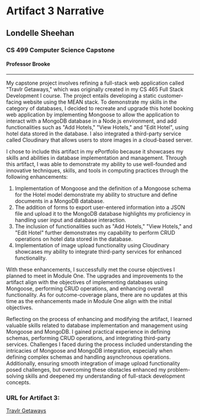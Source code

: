 # Artifact 3 Narrative

## Londelle Sheehan
### CS 499 Computer Science Capstone
#### Professor Brooke

---

My capstone project involves refining a full-stack web application called "Travlr Getaways," which was originally created in my CS 465 Full Stack Development I course. The project entails developing a static customer-facing website using the MEAN stack. To demonstrate my skills in the category of databases, I decided to recreate and upgrade this hotel booking web application by implementing Mongoose to allow the application to interact with a MongoDB database in a Node.js environment, and add functionalities such as "Add Hotels," "View Hotels," and "Edit Hotel", using hotel data stored in the database. I also integrated a third-party service called Cloudinary that allows users to store images in a cloud-based server.

I chose to include this artifact in my ePortfolio because it showcases my skills and abilities in database implementation and management. Through this artifact, I was able to demonstrate my ability to use well-founded and innovative techniques, skills, and tools in computing practices through the following enhancements:

1. Implementation of Mongoose and the definition of a Mongoose schema for the Hotel model demonstrate my ability to structure and define documents in a MongoDB database.
2. The addition of forms to export user-entered information into a JSON file and upload it to the MongoDB database highlights my proficiency in handling user input and database interaction.
3. The inclusion of functionalities such as "Add Hotels," "View Hotels," and "Edit Hotel" further demonstrates my capability to perform CRUD operations on hotel data stored in the database.
4. Implementation of image upload functionality using Cloudinary showcases my ability to integrate third-party services for enhanced functionality.

With these enhancements, I successfully met the course objectives I planned to meet in Module One. The upgrades and improvements to the artifact align with the objectives of implementing databases using Mongoose, performing CRUD operations, and enhancing overall functionality. As for outcome-coverage plans, there are no updates at this time as the enhancements made in Module One align with the initial objectives.

Reflecting on the process of enhancing and modifying the artifact, I learned valuable skills related to database implementation and management using Mongoose and MongoDB. I gained practical experience in defining schemas, performing CRUD operations, and integrating third-party services. Challenges I faced during the process included understanding the intricacies of Mongoose and MongoDB integration, especially when defining complex schemas and handling asynchronous operations. Additionally, ensuring smooth integration of image upload functionality posed challenges, but overcoming these obstacles enhanced my problem-solving skills and deepened my understanding of full-stack development concepts.

### URL for Artifact 3:
[Travlr Getaways](https://travlr-booking-app.onrender.com/)
